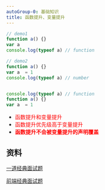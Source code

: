 ```yaml
---
autoGroup-0: 基础知识
title: 函数提升、变量提升
---
```

```js
// demo1 
function a() {}
var a 
console.log(typeof a) // function

// demo2
function a() {}
var a  = 1
console.log(typeof a) // number


console.log(typeof a) // function
function a() {}
var a  = 1
```
- <span style="color: red">函数提升和变量提升</span>
- <span style="color: red">函数提升优先级高于变量提升</span>
- <span style="color: red">**函数提升不会被变量提升的声明覆盖**</span>

## 资料
[一道经典面试题](/front-end/JavaScript/tips-foo)

[前端经典面试题](/front-end/interview/dachanng3.html#程序阅读题)